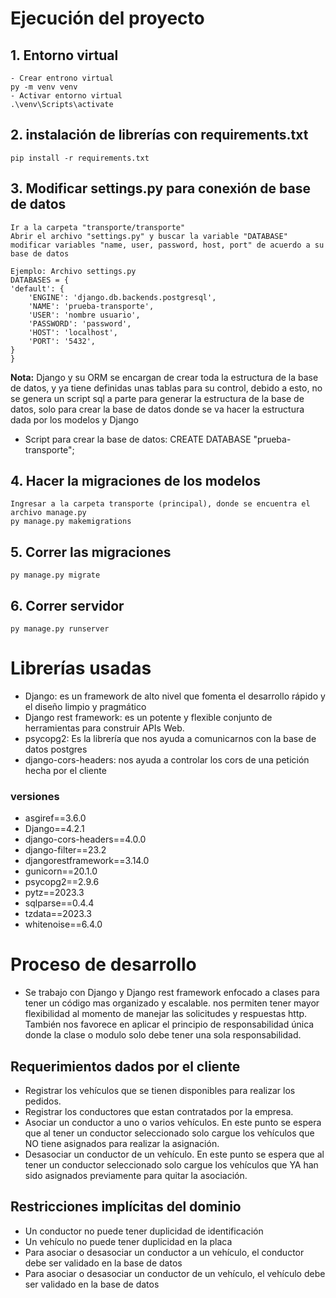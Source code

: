 
# Ejecución del proyecto

## 1. Entorno virtual
    - Crear entrono virtual
    py -m venv venv
    - Activar entorno virtual
    .\venv\Scripts\activate

## 2. instalación de librerías con requirements.txt

    pip install -r requirements.txt

## 3. Modificar settings.py para conexión de base de datos

    Ir a la carpeta "transporte/transporte"
    Abrir el archivo "settings.py" y buscar la variable "DATABASE"
    modificar variables "name, user, password, host, port" de acuerdo a su base de datos

    Ejemplo: Archivo settings.py
    DATABASES = {
    'default': {
        'ENGINE': 'django.db.backends.postgresql',
        'NAME': 'prueba-transporte',
        'USER': 'nombre usuario',
        'PASSWORD': 'password',
        'HOST': 'localhost',
        'PORT': '5432',
    }
    }
**Nota:** Django y su ORM se encargan de crear toda la estructura de la base de datos, y ya tiene definidas unas tablas para su control, debido a esto, no se genera un script sql a parte para generar la estructura de la base de datos, solo para crear la base de datos donde se va hacer la estructura dada por los modelos y Django

- Script para crear la base de datos: CREATE DATABASE "prueba-transporte";


## 4. Hacer la migraciones de los modelos
    Ingresar a la carpeta transporte (principal), donde se encuentra el archivo manage.py
    py manage.py makemigrations

## 5. Correr las migraciones 
    py manage.py migrate

## 6. Correr servidor

    py manage.py runserver
 

# Librerías usadas

- Django: es un framework de alto nivel que fomenta el desarrollo rápido y el diseño limpio y pragmático
- Django rest framework:  es un potente y flexible conjunto de herramientas para construir APIs Web.
- psycopg2: Es la librería que nos ayuda a comunicarnos con la base de datos postgres
- django-cors-headers: nos ayuda a controlar los cors de una petición hecha por el cliente

### versiones
- asgiref==3.6.0
- Django==4.2.1
- django-cors-headers==4.0.0
- django-filter==23.2
- djangorestframework==3.14.0
- gunicorn==20.1.0
- psycopg2==2.9.6
- pytz==2023.3
- sqlparse==0.4.4
- tzdata==2023.3
- whitenoise==6.4.0


# Proceso de desarrollo 
- Se trabajo con Django y Django rest framework enfocado a clases para tener un código mas organizado y escalable. nos permiten tener mayor flexibilidad al momento de manejar las solicitudes y respuestas http. También nos favorece en aplicar el principio de responsabilidad única donde la clase o modulo solo debe tener una sola responsabilidad.   

## Requerimientos dados por el cliente
- Registrar los vehículos que se tienen disponibles para realizar los pedidos.
- Registrar los conductores que estan contratados por la empresa.
- Asociar un conductor a uno o varios vehículos. En este punto se espera que al tener un conductor seleccionado solo cargue los vehículos que NO tiene asignados para realizar la asignación.
- Desasociar un conductor de un vehículo. En este punto se espera que al tener un conductor seleccionado solo cargue los vehículos que YA han sido asignados previamente para quitar la asociación.
## Restricciones implícitas del dominio
- Un conductor no puede tener duplicidad de identificación
- Un vehículo no puede tener duplicidad en la placa
- Para asociar o desasociar un conductor a un vehículo, el conductor debe ser validado en la base de datos 
- Para asociar o desasociar un conductor de un vehículo, el vehículo debe ser validado en la base de datos 
